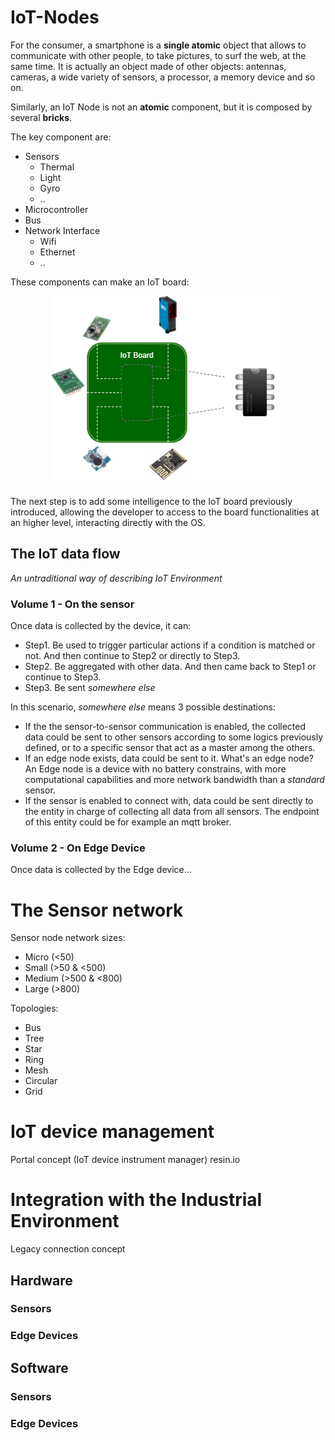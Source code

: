 # IoT-Nodes

For the consumer, a smartphone is a **single atomic** object that allows to communicate with other people, to take pictures, to surf the web, at the same time. It is actually an object made of other objects: antennas, cameras, a wide variety of sensors, a processor, a memory device and so on.

Similarly, an IoT Node is not an **atomic** component, but it is composed by several **bricks**.

The key component are:
- Sensors
  - Thermal
  - Light
  - Gyro
  - ..
- Microcontroller
- Bus
- Network Interface
  - Wifi
  - Ethernet
  - ..
  
These components can make an IoT board:

<div style="text-align:center"><img src ="https://raw.githubusercontent.com/FabioPerrone/IoT-Nodes/master/iotboard.png" /></div>

The next step is to add some intelligence to the IoT board previously introduced, allowing the developer to access to the board functionalities at an higher level, interacting directly with the OS. 

## The IoT data flow

*An untraditional way of describing IoT Environment*

### Volume 1 - On the sensor
Once data is collected by the device, it can:
- Step1. Be used to trigger particular actions if a condition is matched or not. And then continue to Step2 or directly to Step3.
- Step2. Be aggregated with other data. And then came back to Step1 or continue to Step3.
- Step3. Be sent *somewhere else* 
  
  
In this scenario, *somewhere else* means 3 possible destinations:
  - If the the sensor-to-sensor communication is enabled, the collected data could be sent to other sensors according to some logics previously defined, or to a specific sensor that act as a master among the others.
  - If an edge node exists, data could be sent to it. What's an edge node? An Edge node is a device with no battery constrains, with more computational capabilities and more network bandwidth than a *standard* sensor.
  - If the sensor is enabled to connect with, data could be sent directly to the entity in charge of collecting all data from all sensors. The endpoint of this entity could be for example an mqtt broker.
  
### Volume 2 - On Edge Device

Once data is collected by the Edge device...


# The Sensor network

Sensor node network sizes:
  - Micro     (<50)
  - Small     (>50 & <500)
  - Medium    (>500 & <800)  
  - Large     (>800)  

Topologies:
  - Bus
  - Tree
  - Star
  - Ring
  - Mesh
  - Circular
  - Grid

# IoT device management

Portal concept (IoT device instrument manager) resin.io  


# Integration with the Industrial Environment

Legacy connection concept  


## Hardware
  ### Sensors
  
  ### Edge Devices
  
## Software
  ### Sensors
  
  ### Edge Devices

